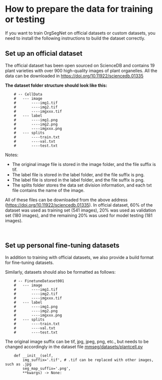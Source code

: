 # How to prepare the data for training or testing

If you want to train OrgSegNet on official datasets or custom datasets, you need to install the following instructions to build the dataset correctly.

## Set up an official dataset
The official dataset has been open sourced on ScienceDB and contains 19 plant varieties with over 900 high-quality images of plant organelles.
All the data can be downloaded in https://doi.org/10.11922/sciencedb.01335


<b>The dataset folder structure should look like this:</b>
```
    # -- CellData
    #   --- image
    #       ----img1.tif
    #       ----img2.tif
    #       ----imgxxx.tif
    #   --- label
    #       ----img1.png
    #       ----img2.png
    #       ----imgxxx.png
    #   --- splits
    #       ----train.txt 
    #       ----val.txt
    #       ----test.txt
```
Notes:
- The original image file is stored in the image folder, and the file suffix is tif.
- The label file is stored in the label folder, and the file suffix is png.
- The label file is stored in the label folder, and the file suffix is png.
- The splits folder stores the data set division information, and each txt file contains the name of the image.

All of these files can be downloaded from the above address (https://doi.org/10.11922/sciencedb.01335). In official dataset, 60% of the dataset was used as training set (541 images), 20% was used as validation set (180 images), and the remaining 20% was used for model testing (181 images).

</br>

## Set up personal fine-tuning datasets
In addition to training with official datasets, we also provide a build format for fine-tuning datasets.

Similarly, datasets should also be formatted as follows:
```
    # -- FinetuneDataset001
    #   --- image
    #       ----img1.tif
    #       ----img2.tif
    #       ----imgxxx.tif
    #   --- label
    #       ----img1.png
    #       ----img2.png
    #       ----imgxxx.png
    #   --- splits
    #       ----train.txt 
    #       ----val.txt
    #       ----test.txt
```

The original image suffix can be tif, jpg, jpeg, png, etc., but needs to be changed accordingly in the dataset file
[mmseg/datasets/plantcell.py](../mmseg/datasets/plantcell.py)

```
    def __init__(self,
        img_suffix='.tif', # .tif can be replaced with other images, such as .jpg
        seg_map_suffix='.png',
        **kwargs) -> None:
```